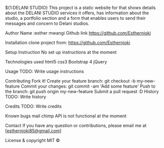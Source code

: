 ${1:DELANI STUDIO} This project is a static website for that shows details about the DELANI STUDIO services it offers, has information about the studio, a portfolio section and a form that enables users to send their messages and concern to Delani studios.

Author Name :esther mwangi Github link https://github.com/Esthernjoki

Installation clone project from: https://github.com/Esthernjoki

Setup Instruction No set up instructions at the moment

Technologies used html5 css3 Bootstrap 4 jQuery

Usage TODO: Write usage instructions

Contributing Fork it! Create your feature branch: git checkout -b my-new-feature Commit your changes: git commit -am 'Add some feature' Push to the branch: git push origin my-new-feature Submit a pull request :D History TODO: Write history

Credits TODO: Write credits

Known bugs mail chimp API is not functional at the moment

Contact If you have any question or contributions, please email me at [esthernjoki85@gmail.com]

License & copyright MIT ©
